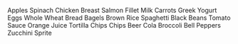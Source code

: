 Apples
Spinach
Chicken Breast
Salmon Fillet
Milk
Carrots
Greek Yogurt
Eggs
Whole Wheat Bread
Bagels
Brown Rice
Spaghetti
Black Beans
Tomato Sauce
Orange Juice
Tortilla Chips
Chips
Beer
Cola
Broccoli
Bell Peppers
Zucchini
Sprite
